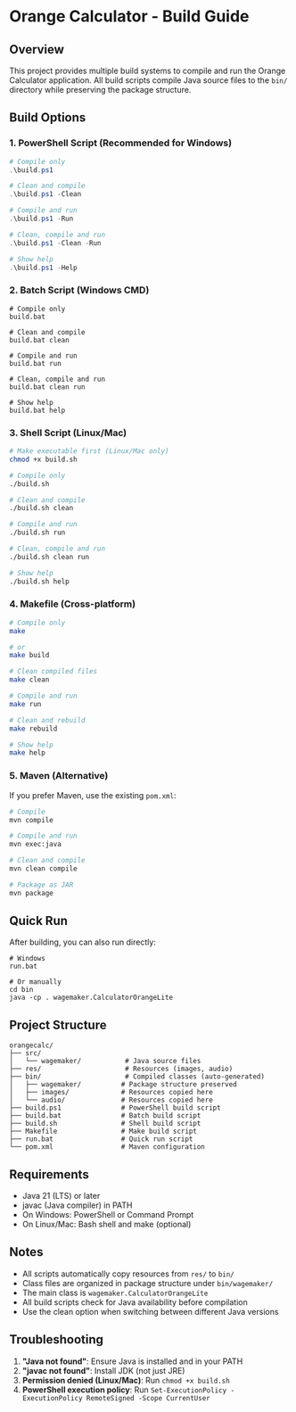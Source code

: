 # Orange Calculator - Build Guide

## Overview
This project provides multiple build systems to compile and run the Orange Calculator application. All build scripts compile Java source files to the `bin/` directory while preserving the package structure.

## Build Options

### 1. PowerShell Script (Recommended for Windows)
```powershell
# Compile only
.\build.ps1

# Clean and compile
.\build.ps1 -Clean

# Compile and run
.\build.ps1 -Run

# Clean, compile and run
.\build.ps1 -Clean -Run

# Show help
.\build.ps1 -Help
```

### 2. Batch Script (Windows CMD)
```batch
# Compile only
build.bat

# Clean and compile
build.bat clean

# Compile and run
build.bat run

# Clean, compile and run
build.bat clean run

# Show help
build.bat help
```

### 3. Shell Script (Linux/Mac)
```bash
# Make executable first (Linux/Mac only)
chmod +x build.sh

# Compile only
./build.sh

# Clean and compile
./build.sh clean

# Compile and run
./build.sh run

# Clean, compile and run
./build.sh clean run

# Show help
./build.sh help
```

### 4. Makefile (Cross-platform)
```bash
# Compile only
make

# or
make build

# Clean compiled files
make clean

# Compile and run
make run

# Clean and rebuild
make rebuild

# Show help
make help
```

### 5. Maven (Alternative)
If you prefer Maven, use the existing `pom.xml`:
```bash
# Compile
mvn compile

# Compile and run
mvn exec:java

# Clean and compile
mvn clean compile

# Package as JAR
mvn package
```

## Quick Run
After building, you can also run directly:
```batch
# Windows
run.bat

# Or manually
cd bin
java -cp . wagemaker.CalculatorOrangeLite
```

## Project Structure
```
orangecalc/
├── src/
│   └── wagemaker/           # Java source files
├── res/                     # Resources (images, audio)
├── bin/                     # Compiled classes (auto-generated)
│   ├── wagemaker/          # Package structure preserved
│   ├── images/             # Resources copied here
│   └── audio/              # Resources copied here
├── build.ps1               # PowerShell build script
├── build.bat               # Batch build script
├── build.sh                # Shell build script
├── Makefile                # Make build script
├── run.bat                 # Quick run script
└── pom.xml                 # Maven configuration
```

## Requirements
- Java 21 (LTS) or later
- javac (Java compiler) in PATH
- On Windows: PowerShell or Command Prompt
- On Linux/Mac: Bash shell and make (optional)

## Notes
- All scripts automatically copy resources from `res/` to `bin/`
- Class files are organized in package structure under `bin/wagemaker/`
- The main class is `wagemaker.CalculatorOrangeLite`
- All build scripts check for Java availability before compilation
- Use the clean option when switching between different Java versions

## Troubleshooting
1. **"Java not found"**: Ensure Java is installed and in your PATH
2. **"javac not found"**: Install JDK (not just JRE)
3. **Permission denied (Linux/Mac)**: Run `chmod +x build.sh`
4. **PowerShell execution policy**: Run `Set-ExecutionPolicy -ExecutionPolicy RemoteSigned -Scope CurrentUser`